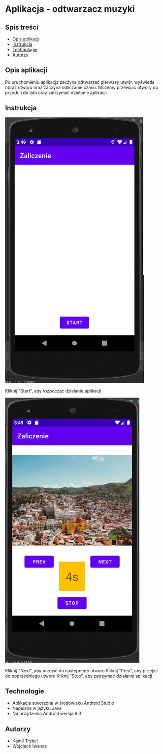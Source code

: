 # Aplikacja - odtwarzacz muzyki

## Spis treści
* [Opis aplikacji](#opis-aplikacji)
* [Instrukcja](#instrukcja)
* [Technologie](#technologie)
* [Autorzy](#autorzy)

## Opis aplikacji
Po uruchomieniu aplikacja zaczyna odtwarzać pierwszy utwór, wyświetla obraz utworu oraz zaczyna odliczanie czasu. Możemy przewijać utwory do przodu i do tyłu oraz zatrzymać działanie aplikacji.

## Instrukcja
![zdj1](./img/zdj1.png)

Kliknij "Start", aby rozpocząć działanie aplikacji

![zdj2](./img/zdj2.png)

Kliknij "Next", aby przejsć do nastepnego utworu  Kliknij "Prev", aby przejsć do poprzedniego utworu  Kliknij "Stop", aby zatrzymać działanie aplikacji

## Technologie
* Aplikacja stworzona w środowisku Android Studio
* Napisana w języku Java
* Na urządzenia Android wersja 6.0

## Autorzy
* Kamil Trybel
* Wojciech Iwancz
